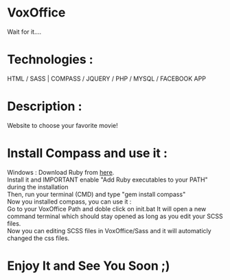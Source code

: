 # VoxOffice
Wait for it....

# Technologies :

HTML / SASS | COMPASS / JQUERY / PHP / MYSQL / FACEBOOK APP

# Description :

Website to choose your favorite movie! 

# Install Compass and use it :

Windows : Download Ruby from <a href="http://rubyinstaller.org/">here</a>.<br/>
Install it and IMPORTANT enable "Add Ruby executables to your PATH" during the installation<br/>
Then, run your terminal (CMD) and type "gem install compass"<br/>
Now you installed compass, you can use it :<br/>
Go to your VoxOffice Path and doble click on init.bat It will open a new command terminal which should stay opened as long as you edit your SCSS files.<br/>
Now you can editing SCSS files in VoxOffice/Sass and it will automaticly changed the css files. <br/>

# Enjoy It and See You Soon ;)